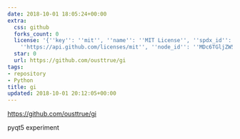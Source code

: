 ```yaml
---
date: 2018-10-01 18:05:24+00:00
extra:
  css: github
  forks_count: 0
  license: '{''key'': ''mit'', ''name'': ''MIT License'', ''spdx_id'': ''MIT'', ''url'':
    ''https://api.github.com/licenses/mit'', ''node_id'': ''MDc6TGljZW5zZTEz''}'
  star: 0
  url: https://github.com/ousttrue/gi
tags:
- repository
- Python
title: gi
updated: 2018-10-01 20:12:05+00:00
---
```


<https://github.com/ousttrue/gi>

pyqt5 experiment
